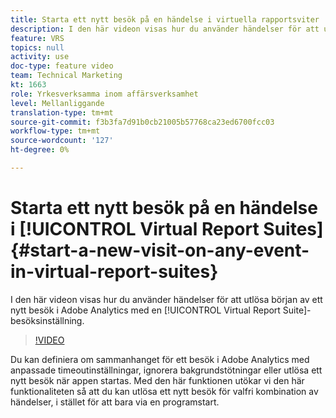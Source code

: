 ```yaml
---
title: Starta ett nytt besök på en händelse i virtuella rapportsviter
description: I den här videon visas hur du använder händelser för att utlösa början av ett nytt besök i Adobe Analytics med en Virtual Report Suites inställningar för besök.
feature: VRS
topics: null
activity: use
doc-type: feature video
team: Technical Marketing
kt: 1663
role: Yrkesverksamma inom affärsverksamhet
level: Mellanliggande
translation-type: tm+mt
source-git-commit: f3b3fa7d91b0cb21005b57768ca23ed6700fcc03
workflow-type: tm+mt
source-wordcount: '127'
ht-degree: 0%

---
```



# Starta ett nytt besök på en händelse i [!UICONTROL Virtual Report Suites] {#start-a-new-visit-on-any-event-in-virtual-report-suites}

I den här videon visas hur du använder händelser för att utlösa början av ett nytt besök i Adobe Analytics med en [!UICONTROL Virtual Report Suite]-besöksinställning.

>[!VIDEO](https://video.tv.adobe.com/v/23129/?quality=12)

Du kan definiera om sammanhanget för ett besök i Adobe Analytics med anpassade timeoutinställningar, ignorera bakgrundstötningar eller utlösa ett nytt besök när appen startas. Med den här funktionen utökar vi den här funktionaliteten så att du kan utlösa ett nytt besök för valfri kombination av händelser, i stället för att bara via en programstart.
